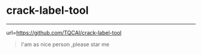 
# crack-label-tool

---

url=https://github.com/TQCAI/crack-label-tool
>I'am as nice person ,please star me
    